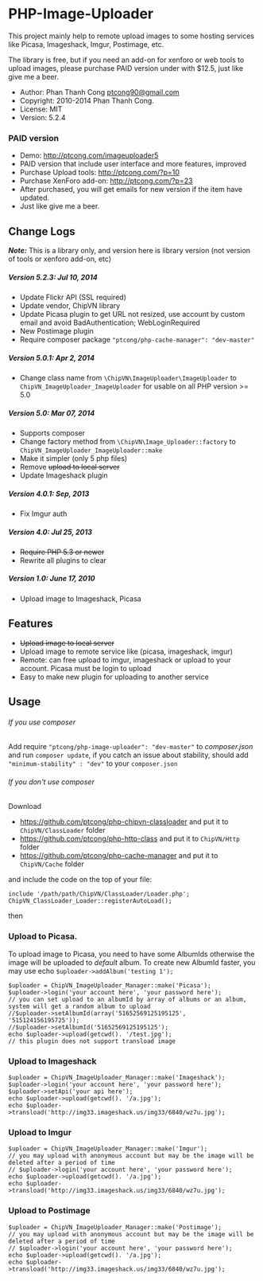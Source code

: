 # PHP-Image-Uploader
This project mainly help to remote upload images to some hosting services like Picasa, Imageshack, Imgur, Postimage, etc.

The library is free, but if you need an add-on for xenforo or web tools to upload images, please purchase PAID version under with $12.5, just like give me a beer.

* Author:     Phan Thanh Cong <ptcong90@gmail.com>
* Copyright:  2010-2014 Phan Thanh Cong.
* License:    MIT
* Version:    5.2.4

### PAID version
* Demo: http://ptcong.com/imageuploader5
* PAID version that include user interface and more features, improved
* Purchase Upload tools: http://ptcong.com/?p=10
* Purchase XenForo add-on: http://ptcong.com/?p=23
* After purchased, you will get emails for new version if the item have updated.
* Just like give me a beer.

## Change Logs
***Note:*** This is a library only, and version here is library version (not version of tools or xenforo add-on, etc)

##### Version 5.2.3: Jul 10, 2014
* Update Flickr API (SSL required)
* Update vendor, ChipVN library
* Update Picasa plugin to get URL not resized, use account by custom email and avoid BadAuthentication; WebLoginRequired
* New Postimage plugin
* Require composer package `"ptcong/php-cache-manager": "dev-master"`

##### Version 5.0.1: Apr 2, 2014
* Change class name from `\ChipVN\ImageUploader\ImageUploader` to `ChipVN_ImageUploader_ImageUploader` for usable on all PHP version >= 5.0

##### Version 5.0: Mar 07, 2014
* Supports composer
* Change factory method from `\ChipVN\Image_Uploader::factory` to `ChipVN_ImageUploader_ImageUploader::make`
* Make it simpler (only 5 php files)
* Remove ~~upload to local server~~
* Update Imageshack plugin

##### Version 4.0.1: Sep, 2013
* Fix Imgur auth

##### Version 4.0: Jul 25, 2013
* ~~Require PHP 5.3 or newer~~
* Rewrite all plugins to clear

##### Version 1.0: June 17, 2010
* Upload image to Imageshack, Picasa

## Features
* ~~Upload image to local server~~
* Upload image to remote service like (picasa, imageshack, imgur)
* Remote: can free upload to imgur, imageshack or upload to your account. Picasa must be login to upload
* Easy to make new plugin for uploading to another service

## Usage
###### If you use composer
Add require `"ptcong/php-image-uploader": "dev-master"` to _composer.json_ and run `composer update`, if you catch an issue about stability, should add `"minimum-stability" : "dev"` to your `composer.json`

###### If you don't use composer
Download
- https://github.com/ptcong/php-chipvn-classloader and put it to `ChipVN/ClassLoader` folder
- https://github.com/ptcong/php-http-class and put it to `ChipVN/Http` folder
- https://github.com/ptcong/php-cache-manager and put it to `ChipVN/Cache` folder

and include the code on the top of your file:

    include '/path/path/ChipVN/ClassLoader/Loader.php';
    ChipVN_ClassLoader_Loader::registerAutoLoad();

then
### Upload to Picasa.
To upload image to Picasa, you need to have some AlbumIds otherwise the image will be uploaded to _default_ album.
To create new AlbumId faster, you may use echo `$uploader->addAlbum('testing 1');`

    $uploader = ChipVN_ImageUploader_Manager::make('Picasa');
    $uploader->login('your account here', 'your password here');
    // you can set upload to an albumId by array of albums or an album, system will get a random album to upload
    //$uploader->setAlbumId(array('51652569125195125', '515124156195725'));
    //$uploader->setAlbumId('51652569125195125');
    echo $uploader->upload(getcwd(). '/test.jpg');
    // this plugin does not support transload image

### Upload to Imageshack

    $uploader = ChipVN_ImageUploader_Manager::make('Imageshack');
    $uploader->login('your account here', 'your password here');
    $uploader->setApi('your api here');
    echo $uploader->upload(getcwd(). '/a.jpg');
    echo $uploader->transload('http://img33.imageshack.us/img33/6840/wz7u.jpg');

### Upload to Imgur

    $uploader = ChipVN_ImageUploader_Manager::make('Imgur');
    // you may upload with anonymous account but may be the image will be deleted after a period of time
    // $uploader->login('your account here', 'your password here');
    echo $uploader->upload(getcwd(). '/a.jpg');
    echo $uploader->transload('http://img33.imageshack.us/img33/6840/wz7u.jpg');

### Upload to Postimage

    $uploader = ChipVN_ImageUploader_Manager::make('Postimage');
    // you may upload with anonymous account but may be the image will be deleted after a period of time
    // $uploader->login('your account here', 'your password here');
    echo $uploader->upload(getcwd(). '/a.jpg');
    echo $uploader->transload('http://img33.imageshack.us/img33/6840/wz7u.jpg');
